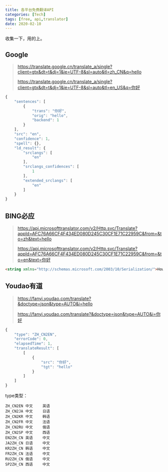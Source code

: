 ```yaml
---
title: 各平台免费翻译API
categories: [Tech]
tags: [free, api,translator]
date: 2020-02-10
---
```

收集一下，用的上。

<!-- more -->

## Google

> https://translate.google.cn/translate_a/single?client=gtx&dt=t&dj=1&ie=UTF-8&sl=auto&tl=zh_CN&q=hello
>
> https://translate.google.cn/translate_a/single?client=gtx&dt=t&dj=1&ie=UTF-8&sl=auto&tl=en_US&q=你好

```javascript
{
    "sentences": [
        {
            "trans": "你好",
            "orig": "hello",
            "backend": 1
        }
    ],
    "src": "en",
    "confidence": 1,
    "spell": {},
    "ld_result": {
        "srclangs": [
            "en"
        ],
        "srclangs_confidences": [
            1
        ],
        "extended_srclangs": [
            "en"
        ]
    }
}
```

## BING必应

> https://api.microsofttranslator.com/v2/Http.svc/Translate?appId=AFC76A66CF4F434ED080D245C30CF1E71C22959C&from=&to=zh&text=hello
>
> https://api.microsofttranslator.com/v2/Http.svc/Translate?appId=AFC76A66CF4F434ED080D245C30CF1E71C22959C&from=&to=en&text=你好

```html
<string xmlns="http://schemas.microsoft.com/2003/10/Serialization/">How are you doing</string>
```

## Youdao有道

> https://fanyi.youdao.com/translate?&doctype=json&type=AUTO&i=hello
>
> https://fanyi.youdao.com/translate?&doctype=json&type=AUTO&i=你好

```javascript
{
    "type": "ZH_CN2EN",
    "errorCode": 0,
    "elapsedTime": 1,
    "translateResult": [
        [
            {
                "src": "你好",
                "tgt": "hello"
            }
        ]
    ]
}
```

type类型：

```
ZH_CN2EN 中文　 　英语 
ZH_CN2JA 中文　 　日语 
ZH_CN2KR 中文　 　韩语 
ZH_CN2FR 中文　 　法语 
ZH_CN2RU 中文　 　俄语 
ZH_CN2SP 中文　 　西语 
EN2ZH_CN 英语　 　中文 
JA2ZH_CN 日语　 　中文 
KR2ZH_CN 韩语　 　中文 
FR2ZH_CN 法语　 　中文 
RU2ZH_CN 俄语　 　中文 
SP2ZH_CN 西语　 　中文
```


